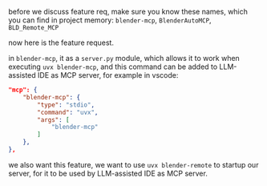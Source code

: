 before we discuss feature req, make sure you know these names, which you can find in project memory:
`blender-mcp`, `BlenderAutoMCP`, `BLD_Remote_MCP`

now here is the feature request.

in `blender-mcp`, it as a `server.py` module, which allows it to work when executing `uvx blender-mcp`, and this command can be added to LLM-assisted IDE as MCP server, for example in vscode:

```json
"mcp": {
    "blender-mcp": {
        "type": "stdio",
        "command": "uvx",
        "args": [
            "blender-mcp"
        ]
    },
},
```

we also want this feature, we want to use `uvx blender-remote` to startup our server, for it to be used by LLM-assisted IDE as MCP server.